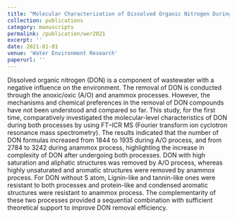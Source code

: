 ```yaml
---
title: "Molecular Characterization of Dissolved Organic Nitrogen During Anoxic/Oxic and Anammox Processes Using ESI FT–ICR MS"
collection: publications
category: manuscripts
permalink: /publication/wer2021
excerpt: ''
date: 2021-01-01
venue: 'Water Environment Research'
paperurl: ''
---
```

Dissolved organic nitrogen (DON) is a component of wastewater with a negative influence on the environment. The removal of DON is conducted through the anoxic/oxic (A/O) and anammox processes. However, the mechanisms and chemical preferences in the removal of DON compounds have not been understood and compared so far. This study, for the first time, comparatively investigated the molecular-level characteristics of DON during both processes by using FT–ICR MS (Fourier transform ion cyclotron resonance mass spectrometry). The results indicated that the number of DON formulas increased from 1844 to 1935 during A/O process, and from 2784 to 3242 during anammox process, highlighting the increase in complexity of DON after undergoing both processes. DON with high saturation and aliphatic structures was removed by A/O process, whereas highly unsaturated and aromatic structures were removed by anammox process. For DON without S atom, Lignin-like and tannin-like ones were resistant to both processes and protein-like and condensed aromatic structures were resistant to anammox process. The complementarity of these two processes provided a sequential combination with sufficient theoretical support to improve DON removal efficiency.
